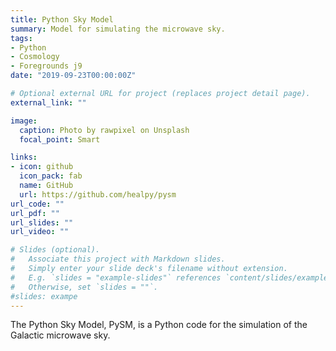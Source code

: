 ```yaml
---
title: Python Sky Model
summary: Model for simulating the microwave sky.
tags:
- Python
- Cosmology
- Foregrounds j9       
date: "2019-09-23T00:00:00Z"

# Optional external URL for project (replaces project detail page).
external_link: ""

image:
  caption: Photo by rawpixel on Unsplash
  focal_point: Smart

links:
- icon: github
  icon_pack: fab
  name: GitHub
  url: https://github.com/healpy/pysm
url_code: ""
url_pdf: ""
url_slides: ""
url_video: ""

# Slides (optional).
#   Associate this project with Markdown slides.
#   Simply enter your slide deck's filename without extension.
#   E.g. `slides = "example-slides"` references `content/slides/example-slides.md`.
#   Otherwise, set `slides = ""`.
#slides: exampe
---
```


The Python Sky Model, PySM, is a Python code for the simulation of the Galactic microwave sky. 
